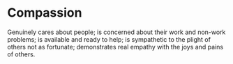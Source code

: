 # Compassion 

Genuinely cares about people; is concerned about their work and non-work problems; is available and ready to help; is sympathetic to the plight of others not as fortunate; demonstrates real empathy with the joys and pains of others.